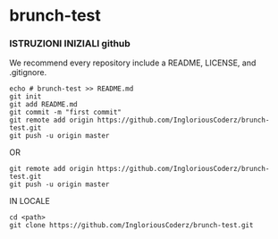 # brunch-test

### ISTRUZIONI INIZIALI github

We recommend every repository include a README, LICENSE, and .gitignore.


```
echo # brunch-test >> README.md
git init
git add README.md
git commit -m "first commit"
git remote add origin https://github.com/IngloriousCoderz/brunch-test.git
git push -u origin master
```

OR
```
git remote add origin https://github.com/IngloriousCoderz/brunch-test.git
git push -u origin master
```

IN LOCALE
```
cd <path>
git clone https://github.com/IngloriousCoderz/brunch-test.git 
```

